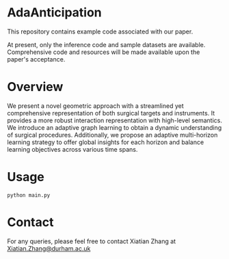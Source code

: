 # AdaAnticipation

This repository contains example code associated with our paper. 

At present, only the inference code and sample datasets are available. Comprehensive code and resources will be made available upon the paper's acceptance.

# Overview
We present a novel geometric approach with a streamlined yet comprehensive representation of both surgical targets and instruments. It provides a more robust interaction representation with high-level semantics. We introduce an adaptive graph learning to obtain a dynamic understanding of surgical procedures. Additionally, we propose an adaptive multi-horizon learning strategy to offer global insights for each horizon and balance learning objectives across various time spans. 
# Usage
```
python main.py
```
# Contact
For any queries, please feel free to contact Xiatian Zhang at Xiatian.Zhang@durham.ac.uk

